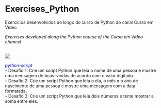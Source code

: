 # Exercises_Python
Exercícios desenvolvidos ao longo do curso de Python do canal Curso em Vídeo 
<br />
<div>
  <i>
    Exercises developed along the Python course of the Curso em Vídeo channel
  </i>
  </div>
  <br />
  
  <img align="center" src=https://user-images.githubusercontent.com/93969750/145309162-d5b7f340-89a4-4072-8749-449cdc65b0d6.gif> <br />
  <div align=left>
 <font color=blue> <i>
  python-script
   </i> </font> <br />
  - Desafio 1: Crie um script Python que leia o nome de uma pessoa e mostre uma mensagem de boas-vindas de acordo com o valor digitado. <br />
  - Desafio 2: Crie um script Python que leia o dia, o mês e o ano de nascimento de uma pessoa e mostre uma mensagem com a data formatada.
<br />
  - Desafio 3: Crie um script Python que leia dois números e tente mostrar a soma entre eles. <br />
  </div>

